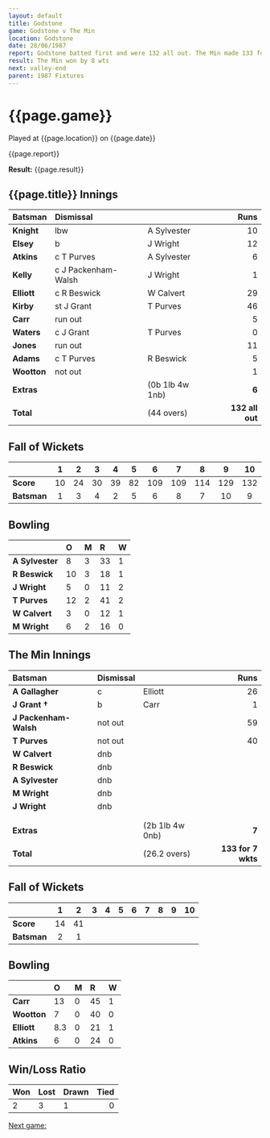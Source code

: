 ```yaml
---
layout: default
title: Godstone
game: Godstone v The Min
location: Godstone
date: 28/06/1987
report: Godstone batted first and were 132 all out. The Min made 133 for 2 wkts in reply
result: The Min won by 8 wts
next: valley-end
parent: 1987 Fixtures
---
```


# {{page.game}}

Played at {{page.location}} on {{page.date}}

{{page.report}}

**Result:** {{page.result}}

## {{page.title}} Innings

| Batsman | Dismissal |  | Runs |
|:---|:---|---|---:|
| **Knight** | lbw | A Sylvester | 10 | 
| **Elsey** | b | J Wright | 12 | 
| **Atkins** | c T Purves | A Sylvester | 6 |
| **Kelly** | c J Packenham-Walsh | J Wright | 1 | 
| **Elliott** | c R Beswick | W Calvert | 29 | 
| **Kirby** | st J Grant | T Purves  | 46 |
| **Carr** | run out |  | 5 | 
| **Waters** | c J Grant | T Purves | 0 |
| **Jones** | run out |  | 11 |  
| **Adams** | c T Purves | R Beswick | 5 | 
| **Wootton** | not out |  | 1 |
| **Extras** | | (0b 1lb 4w 1nb) | **6** | 
| **Total** | | (44 overs) | **132 all out** | 

## Fall of Wickets

| | 1 | 2 | 3 | 4 | 5 | 6 | 7 | 8 | 9 | 10 |
|---|:---:|:---:|:---:|:---:|:---:|:---:|:---:|:---:|:---:|:---:|
| **Score** | 10 | 24 | 30 | 39 | 82 | 109 | 109 | 114 | 129 | 132 |
| **Batsman** | 1 | 3 | 4 | 2 | 5 | 6 | 8 | 7 | 10 | 9 |

## Bowling

| | O | M | R | W |
|---|:---|:---|:---|:---|
| **A Sylvester** | 8 | 3 | 33 | 1 | 
| **R Beswick** | 10 | 3 | 18 | 1 | 
| **J Wright** | 5 | 0 | 11 | 2 | 
| **T Purves** | 12 | 2 | 41 | 2 | 
| **W Calvert** | 3 | 0 | 12 | 1 |
| **M Wright** | 6 | 2 | 16 | 0 |

## The Min Innings

| Batsman | Dismissal |  | Runs |
|:---|:---|---|---:|
| **A Gallagher** | c | Elliott | 26 | 
| **J Grant &#8224;** | b | Carr | 1 | 
| **J Packenham-Walsh** | not out |  | 59 | 
| **T Purves** | not out |  | 40 | 
| **W Calvert** | dnb  |  |  | 
| **R Beswick** | dnb  |  |  | 
| **A Sylvester** | dnb  |  |  |
| **M Wright** | dnb  |  |  | 
| **J Wright** | dnb  |  |  | 
|  |  |  |  | 
|  |  |  |  |
| **Extras** | | (2b 1lb 4w 0nb) | **7** | 
| **Total** | | (26.2 overs) | **133 for 7 wkts** | 

## Fall of Wickets

| | 1 | 2 | 3 | 4 | 5 | 6 | 7 | 8 | 9 | 10 |
|---|:---:|:---:|:---:|:---:|:---:|:---:|:---:|:---:|:---:|:---:|
| **Score** | 14 | 41 |  |  |  |  |  |  |  |  | 
| **Batsman** | 2 | 1 |  |  |  |  |  |  |  |  | 

## Bowling

| | O | M | R | W |
|---|:---|:---|:---|:---|
| **Carr** | 13 | 0 | 45 | 1 | 
| **Wootton** | 7 | 0 | 40 | 0 | 
| **Elliott** | 8.3 | 0 | 21 | 1 |
| **Atkins** | 6 | 0 | 24 | 0 |

## Win/Loss Ratio

| Won | Lost | Drawn | Tied |
|:---|:---|:---|---:|
| 2 | 3 | 1 | 0 |

[Next game:]({{page.next}})